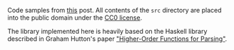 Code samples from [this](https://medium.com/@JosephJnk/building-a-functional-parsing-library-in-javascript-and-flow-7d738088237f) post. All contents of the `src` directory are placed into the public domain under the [CC0 license](https://creativecommons.org/share-your-work/public-domain/cc0/).

The library implemented here is heavily based on the Haskell library described in Graham Hutton's paper ["Higher-Order Functions for Parsing"](https://pdfs.semanticscholar.org/6669/f223fba59edaeed7fabe02b667809a5744d9.pdf).
